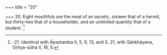 +++
title = "20"

+++
20. Eight mouthfuls are the meal of an ascetic, sixteen that of a hermit, but thirty-two that of a householder, and an unlimited quantity that of a student. [^15] 


[^15]:  -21. Identical with Āpastamba II, 5, 9, 13, and S. 21, with Sāṅkhāyana, Gṛhya-sūtra II, 16, 5.
